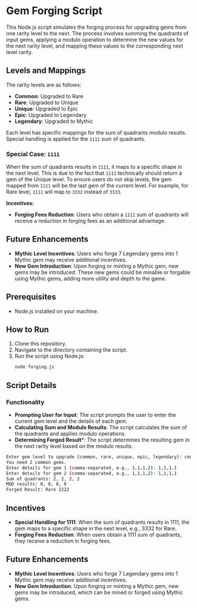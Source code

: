 # Gem Forging Script

This Node.js script simulates the forging process for upgrading gems from one rarity level to the next. The process involves summing the quadrants of input gems, applying a modulo operation to determine the new values for the next rarity level, and mapping these values to the corresponding next level rarity.

## Levels and Mappings

The rarity levels are as follows:

- **Common**: Upgraded to Rare
- **Rare**: Upgraded to Unique
- **Unique**: Upgraded to Epic
- **Epic**: Upgraded to Legendary
- **Legendary**: Upgraded to Mythic

Each level has specific mappings for the sum of quadrants modulo results. Special handling is applied for the `1111` sum of quadrants.

### Special Case: `1111`

When the sum of quadrants results in `1111`, it maps to a specific shape in the next level. This is due to the fact that `1111` technically should return a gem of the Unique level. To ensure users do not skip levels, the gem mapped from `1111` will be the last gem of the current level. For example, for Rare level, `1111` will map to `3332` instead of `3333`. 

**Incentives:**
- **Forging Fees Reduction**: Users who obtain a `1111` sum of quadrants will receive a reduction in forging fees as an additional advantage.

## Future Enhancements

- **Mythic Level Incentives**: Users who forge 7 Legendary gems into 1 Mythic gem may receive additional incentives.
- **New Gem Introduction**: Upon forging or minting a Mythic gem, new gems may be introduced. These new gems could be minable or forgable using Mythic gems, adding more utility and depth to the game.

## Prerequisites

- Node.js installed on your machine.

## How to Run

1. Clone this repository.
2. Navigate to the directory containing the script.
3. Run the script using Node.js:
   ```bash
   node forging.js
   ``` 

## Script Details

### Functionality

- **Prompting User for Input**: The script prompts the user to enter the current gem level and the details of each gem.
- **Calculating Sum and Modulo Results**: The script calculates the sum of the quadrants and applies modulo operations.
- **Determining Forged Result***: The script determines the resulting gem in the next rarity level based on the modulo results.

```bash
Enter gem level to upgrade (common, rare, unique, epic, legendary): common
You need 2 common gems.
Enter details for gem 1 (comma-separated, e.g., 1,1,1,2): 1,1,1,1
Enter details for gem 2 (comma-separated, e.g., 1,1,1,2): 1,1,1,1
Sum of quadrants: 2, 2, 2, 2
MOD results: 0, 0, 0, 0
Forged Result: Rare 2222
```

## Incentives

- **Special Handling for 1111**: When the sum of quadrants results in 1111, the gem maps to a specific shape in the next level, e.g., 3332 for Rare.
- **Forging Fees Reduction**: When users obtain a 1111 sum of quadrants, they receive a reduction in forging fees.

## Future Enhancements

- **Mythic Level Incentives**: Users who forge 7 Legendary gems into 1 Mythic gem may receive additional incentives.
- **New Gem Introduction**: Upon forging or minting a Mythic gem, new gems may be introduced, which can be mined or forged using Mythic gems.

